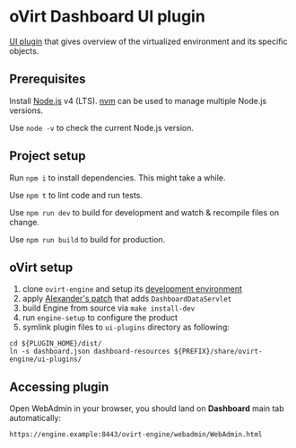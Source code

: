 # oVirt Dashboard UI plugin

[UI plugin](http://www.ovirt.org/develop/release-management/features/ux/uiplugins/) that gives overview of the virtualized environment and its specific objects.

## Prerequisites

Install [Node.js](https://nodejs.org/) v4 (LTS). [nvm](https://github.com/creationix/nvm) can be used to manage multiple Node.js versions.

Use `node -v` to check the current Node.js version.

## Project setup

Run `npm i` to install dependencies. This might take a while.

Use `npm t` to lint code and run tests.

Use `npm run dev` to build for development and watch & recompile files on change.

Use `npm run build` to build for production.

## oVirt setup

1. clone `ovirt-engine` and setup its [development environment](https://gerrit.ovirt.org/gitweb?p=ovirt-engine.git;a=blob_plain;f=README.adoc;hb=master)
2. apply [Alexander's patch](https://gerrit.ovirt.org/#/c/54058/) that adds `DashboardDataServlet`
3. build Engine from source via `make install-dev`
4. run `engine-setup` to configure the product
5. symlink plugin files to `ui-plugins` directory as following:

```
cd ${PLUGIN_HOME}/dist/
ln -s dashboard.json dashboard-resources ${PREFIX}/share/ovirt-engine/ui-plugins/
```

## Accessing plugin

Open WebAdmin in your browser, you should land on **Dashboard** main tab automatically:

```
https://engine.example:8443/ovirt-engine/webadmin/WebAdmin.html
```

